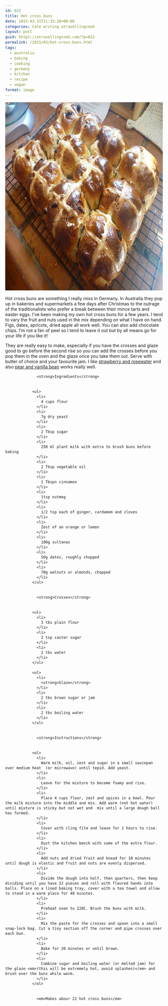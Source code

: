 ```yaml
---
id: 622
title: Hot cross buns
date: 2015-03-31T11:32:10+00:00
categories: Cate writing atravellingcook
layout: post
guid: https://atravellingcook.com/?p=622
permalink: /2015/03/hot-cross-buns.html
tags:
  - australia
  - baking
  - cooking
  - germany
  - kitchen
  - recipe
  - vegan
format: image
---
```

<img class="alignnone wp-image-650 size-full" src="/images/atc-migrate/2015/03/800px-Hot_Cross_Buns_on_a_wire_rack_2_April_2010.jpg" alt="hotcrossbuns" width="800" height="600" />



Hot cross buns are something I really miss in Germany. In Australia they pop up in bakeries and supermarkets a few days after Christmas to the outrage of the traditionalists who prefer a break between their mince tarts and easter eggs. I&#8217;ve been making my own hot cross buns for a few years. I tend to vary the fruit and nuts used in the mix depending on what I have on hand. Figs, dates, apricots, dried apple all work well. You can also add chocolate chips. I&#8217;m not a fan of peel so I tend to leave it out but by all means go for your life if you like it!

They are really easy to make, especially if you have the crosses and glaze good to go before the second rise so you can add the crosses before you pop them in the oven and the glaze once you take them out. Serve with butter of choice and your favourite jam. I like [strawberry and rosewater](https://atravellingcook.com/2014/07/strawberry-fields-forever-strawberry-and-rosewater-jam-strawberry-cordial.html) and also [pear and vanilla bean](https://atravellingcook.com/2014/12/pear-and-vanilla-bean-jam.html "Pear and vanilla bean jam") works really well.

<div class="region region-content">
  <div id="block-system-main" class="block block-system">
    <div class="content">
      <div id="node-539" class="node node-article node-full clearfix">
        <div class="content clearfix">
          <div class="field field-name-body field-type-text-with-summary field-label-hidden">
            <div class="field-items">
              <div class="field-item even">
                
                  <strong>Ingredients</strong>
                
                
                <ul>
                  <li>
                    4 cups flour
                  </li>
                  <li>
                    7g dry yeast
                  </li>
                  <li>
                    2 Tbsp sugar
                  </li>
                  <li>
                    250 ml plant milk with extra to brush buns before baking
                  </li>
                  <li>
                    2 Tbsp vegetable oil
                  </li>
                  <li>
                    1 Tbspn cinnamon
                  </li>
                  <li>
                    1tsp nutmeg
                  </li>
                  <li>
                    1/2 tsp each of ginger, cardamom and cloves
                  </li>
                  <li>
                    Zest of an orange or lemon
                  </li>
                  <li>
                    100g sultanas
                  </li>
                  <li>
                    50g dates, roughly chopped
                  </li>
                  <li>
                    70g walnuts or almonds, chopped
                  </li>
                </ul>
                
                
                  <strong>Crosses</strong>
                
                
                <ul>
                  <li>
                    3 tbs plain flour
                  </li>
                  <li>
                    2 tsp caster sugar
                  </li>
                  <li>
                    2 tbs water
                  </li>
                </ul>
                
                <ul>
                  <li>
                    <strong>Glaze</strong>
                  </li>
                  <li>
                    2 tbs brown sugar or jam
                  </li>
                  <li>
                    2 tbs boiling water
                  </li>
                </ul>
                
                
                  <strong>Instructions</strong>
                
                
                <ol>
                  <li>
                    Warm milk, oil, zest and sugar in a small saucepan over medium heat  (or microwave) until tepid. Add yeast.
                  </li>
                  <li>
                    Leave for the mixture to become foamy and rise.
                  </li>
                  <li>
                    Place 4 cups flour, zest and spices in a bowl. Pour the milk mixture into the middle and mix. Add warm (not hot water) until mixture is sticky but not wet and  mix until a large dough ball has formed.
                  </li>
                  <li>
                    Cover with cling film and leave for 2 hours to rise.
                  </li>
                  <li>
                    Dust the kitchen bench with some of the extra flour.
                  </li>
                  <li>
                    Add nuts and dried fruit and knead for 10 minutes until dough is elastic and fruit and nuts are evenly dispersed.
                  </li>
                  <li>
                    Divide the dough into half, then quarters, then keep dividing until you have 22 pieces and roll with floured hands into balls. Place on a lined baking tray, cover with a tea towel and allow to stand in a warm place for 40 minutes.
                  </li>
                  <li>
                    Preheat oven to 220C. Brush the buns with milk.
                  </li>
                  <li>
                    Mix the paste for the crosses and spoon into a small snap-lock bag. Cut a tiny section off the corner and pipe crosses over each bun.
                  </li>
                  <li>
                    Bake for 20 minutes or until brown.
                  </li>
                  <li>
                    Combine sugar and boiling water (or melted jam) for the glaze <em>(this will be extremely hot, avoid splashes)</em> and brush over the buns while warm.
                  </li>
                </ol>
                
                
                  <em>Makes abour 22 hot cross buns</em>
                
              
            
          
        
      
    
  
